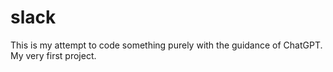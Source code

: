 # slack
This is my attempt to code something purely with the guidance of ChatGPT. My very first project. 
